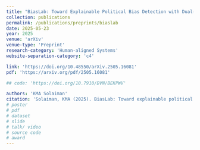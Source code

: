 ```yaml
---
title: "BiasLab: Toward Explainable Political Bias Detection with Dual-Axis Annotations and Rationale Indicators"
collection: publications 
permalink: /publications/preprints/biaslab
date: 2025-05-23
year: 2025
venue: 'arXiv'
venue-type: 'Preprint'
research-category: 'Human-aligned Systems'
website-separation-category: 'c4'

link: 'https://doi.org/10.48550/arXiv.2505.16081'
pdf: 'https://arxiv.org/pdf/2505.16081'

## code: 'https://doi.org/10.7910/DVN/BEKPWV'

authors: 'KMA Solaiman'
citation: 'Solaiman, KMA (2025). BiasLab: Toward explainable political bias detection with dual-axis annotations and rationale indicators. arXiv. https://arxiv.org/abs/2505.16081'
# poster
# pdf
# dataset
# slide
# talk/ video
# source code
# award
---
```


